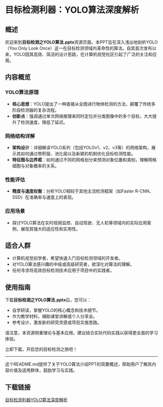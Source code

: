 # 目标检测利器：YOLO算法深度解析

## 概述

欢迎来到**目标检测之YOLO算法.pptx**资源页面。本PPT旨在深入浅出地剖析YOLO（You Only Look Once）这一在目标检测领域内革命性的算法。自其首次发布以来，YOLO因其高效、简洁的设计思路，在计算机视觉社区引起了广泛的关注和应用。

## 内容概览

### YOLO算法原理

- **核心思想**：YOLO提出了一种直接从全图进行物体检测的方法，颠覆了传统多阶段检测器的复杂流程。
- **创新点**：强调通过单次网络推理来同时定位并分类图像中的多个目标，大大提升了检测速度，降低了延迟。

### 网络结构详解

- **架构设计**：详细解读YOLO系列（包括YOLOv1、v2、v3等）的网络架构，展示其如何通过卷积层、池化层以及新颖的机制优化目标检测性能。
- **特征图与边界框**：如何通过不同的网格划分来预测对象位置和类别，理解网格细胞与对象概率的关系。

### 性能评估

- **精度与速度权衡**：分析YOLO相较于其他主流检测框架（如Faster R-CNN、SSD）在准确率与速度上的表现。
  
### 应用场景

- 探讨YOLO算法在实时视频监控、自动驾驶、无人机等领域内的实际应用案例，展现其强大的适应性和实用性。

## 适合人群

- 计算机视觉初学者，希望快速入门目标检测领域的开发者。
- 对YOLO算法感兴趣的中级或高级研究者，欲深化对算法的理解。
- 任何寻求将高效目标检测技术应用于项目中的实践者。

## 使用指南

下载**目标检测之YOLO算法.pptx**后，您可以：
- 自学研读，掌握YOLO的核心概念和技术细节。
- 作为教学材料，辅助课堂讲解或个人分享会。
- 参考设计，激发新的研究灵感或项目实施思路。

请注意，本资源侧重理论与基本应用，建议结合实际代码实践以获得更全面的学习体验。

立即下载，开启您的目标检测之旅吧！

---

这个README.md提供了关于YOLO算法介绍PPT的简要概述，帮助用户了解其内容价值及适用群体，鼓励学习与实践。

## 下载链接

[目标检测利器YOLO算法深度解析](https://pan.quark.cn/s/6f5dd7e90959)